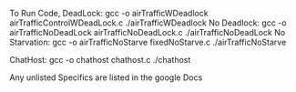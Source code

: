 To Run Code, 
DeadLock:
gcc -o airTrafficWDeadlock airTrafficControlWDeadLock.c
./airTrafficWDeadlock
No Deadlock:
gcc -o airTrafficNoDeadLock airTrafficNoDeadLock.c
./airTrafficNoDeadLock
No Starvation:
gcc -o airTrafficNoStarve fixedNoStarve.c
./airTrafficNoStarve

ChatHost:
gcc -o chathost chathost.c
./chathost

Any unlisted Specifics are listed in the google Docs
